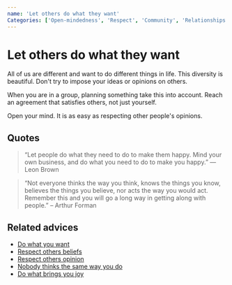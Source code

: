 ```yaml
---
name: 'Let others do what they want'
Categories: ['Open-mindedness', 'Respect', 'Community', 'Relationships']
---
```

# Let others do what they want

All of us are different and want to do different things in life. This diversity is beautiful. Don't try to impose your ideas or opinions on others. 

When you are in a group, planning something take this into account. Reach an agreement that satisfies others, not just yourself.

Open your mind. It is as easy as respecting other people's opinions.

## Quotes

> “Let people do what they need to do to make them happy. Mind your own business, and do what you need to do to make you happy.” ― Leon Brown

> “Not everyone thinks the way you think, knows the things you know, believes the things you believe, nor acts the way you would act. Remember this and you will go a long way in getting along with people.” – Arthur Forman

## Related advices

- [Do what you want](../Do%20what%20you%20want/index.md)
- [Respect others beliefs](../Respect%20others%20beliefs/index.md)
- [Respect others opinion](../Respect%20others%20opinion/index.md)
- [Nobody thinks the same way you do](../Nobody%20thinks%20the%20same%20way%20you%20do/index.md)
- [Do what brings you joy](../Do%20what%20brings%20you%20joy/index.md)